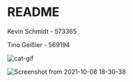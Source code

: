 # README
Kevin Schmidt - 573365

Tino Geißler - 569194

![cat-gif](https://i.giphy.com/media/VbnUQpnihPSIgIXuZv/giphy.webp)


![Screenshot from 2021-10-08 18-30-38](https://user-images.githubusercontent.com/49196195/136591798-943fe69c-3bb2-4cd2-814e-416764765523.png)

